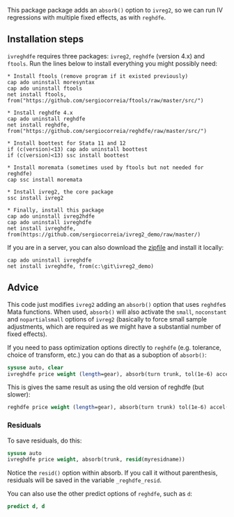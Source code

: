 This package package adds an `absorb()` option to `ivreg2`, so we can run IV regressions
with multiple fixed effects, as with `reghdfe`.


## Installation steps

`ivreghdfe` requires three packages: `ivreg2`, `reghdfe` (version 4.x) and `ftools`. Run the lines below to install everything you might possibly need:


```
* Install ftools (remove program if it existed previously)
cap ado uninstall moresyntax
cap ado uninstall ftools
net install ftools, from("https://github.com/sergiocorreia/ftools/raw/master/src/")

* Install reghdfe 4.x
cap ado uninstall reghdfe
net install reghdfe, from("https://github.com/sergiocorreia/reghdfe/raw/master/src/")

* Install boottest for Stata 11 and 12
if (c(version)<13) cap ado uninstall boottest
if (c(version)<13) ssc install boottest

* Install moremata (sometimes used by ftools but not needed for reghdfe)
cap ssc install moremata

* Install ivreg2, the core package
ssc install ivreg2

* Finally, install this package
cap ado uninstall ivreg2hdfe
cap ado uninstall ivreghdfe
net install ivreghdfe, from(https://github.com/sergiocorreia/ivreg2_demo/raw/master/)
```

If you are in a server, you can also download the
[zipfile](https://github.com/sergiocorreia/ivreg2_demo/archive/master.zip) and
install it locally:

```
cap ado uninstall ivreghdfe
net install ivreghdfe, from(c:\git\ivreg2_demo)
```

## Advice

This code just modifies `ivreg2` adding an `absorb()` option that uses
`reghdfe`s Mata functions.
When used, `absorb()` will also activate the `small`, `noconstant` and `nopartialsmall`
options of `ivreg2` (basically to force small sample adjustments, which are
required as we might have a substantial number of fixed effects).

If you need to pass optimization options directly to `reghdfe`
(e.g. tolerance, choice of transform, etc.) you can do that as a suboption
of `absorb()`:

```stata
sysuse auto, clear
ivreghdfe price weight (length=gear), absorb(turn trunk, tol(1e-6) accel(sd))
```

This is gives the same result as using the old version of reghdfe (but slower):

```stata
reghdfe price weight (length=gear), absorb(turn trunk) tol(1e-6) accel(sd) old
```

### Residuals

To save residuals, do this:

```stata
sysuse auto
ivreghdfe price weight, absorb(trunk, resid(myresidname))
```

Notice the `resid()` option within absorb. If you call it without parenthesis,
residuals will be saved in the variable `_reghdfe_resid`.

You can also use the other predict options of `reghdfe`, such as `d`:

```stata
predict d, d
```
